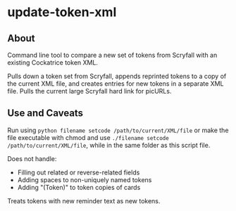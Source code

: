 # update-token-xml

## About

Command line tool to compare a new set of tokens from Scryfall with an existing Cockatrice token XML. 

Pulls down a token set from Scryfall, appends reprinted tokens to a copy of the current XML file, and creates entries for new tokens in a separate XML file. Pulls the current large Scryfall hard link for picURLs.

## Use and Caveats

Run using `python filename setcode /path/to/current/XML/file` or make the file executable with chmod and use `./filename setcode /path/to/current/XML/file`, while in the same folder as this script file.

Does not handle:
- Filling out related or reverse-related fields
- Adding spaces to non-uniquely named tokens
- Adding "(Token)" to token copies of cards

Treats tokens with new reminder text as new tokens.
